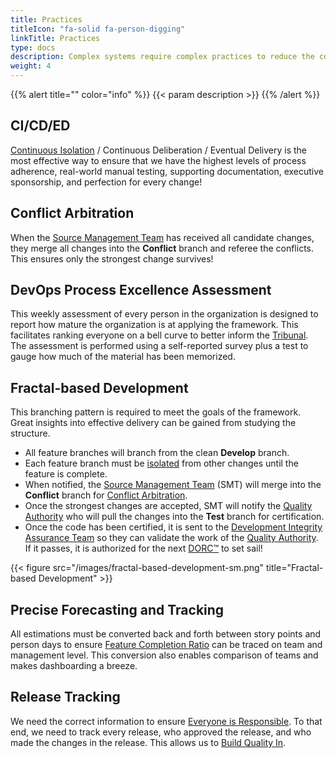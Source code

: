 ```yaml
---
title: Practices
titleIcon: "fa-solid fa-person-digging"
linkTitle: Practices
type: docs
description: Complex systems require complex practices to reduce the complexity!
weight: 4
---
```


{{% alert title="" color="info" %}}
{{< param description >}}
{{% /alert %}}

## CI/CD/ED

[Continuous Isolation](https://continuousisolation.com/) / Continuous Deliberation / Eventual Delivery is the most effective way to ensure that we have the highest levels of process adherence, real-world manual testing, supporting documentation, executive sponsorship, and perfection for every change!

## Conflict Arbitration

When the [Source Management Team](/roles/#source-management-team) has received all candidate changes, they merge all changes into the **Conflict** branch and referee the conflicts. This ensures only the strongest change survives!

## DevOps Process Excellence Assessment

This weekly assessment of every person in the organization is designed to report how mature the organization is at applying the framework. This facilitates ranking everyone on a bell curve to better inform the [Tribunal](/release-convoy/#tribunal). The assessment is performed using a self-reported survey plus a test to gauge how much of the material has been memorized.

## Fractal-based Development

This branching pattern is required to meet the goals of the framework. Great insights into effective delivery can be gained from studying the structure.

- All feature branches will branch from the clean **Develop** branch.
- Each feature branch must be [isolated](https://continuousisolation.com/) from other changes until the feature is complete.
- When notified, the [Source Management Team](/roles/#source-management-team) (SMT) will merge into the **Conflict** branch for [Conflict Arbitration](#conflict-arbitration).
- Once the strongest changes are accepted, SMT will notify the [Quality Authority](/roles/#quality-authority-qa) who will pull the changes into the **Test** branch for certification.
- Once the code has been certified, it is sent to the [Development Integrity Assurance Team](/roles/#development-integrity-assurance-team-diat) so they can validate the work of the [Quality Authority](/roles/#quality-authority-qa). If it passes, it is authorized for the next [DORC&trade;](/release-convoy/) to set sail!

{{< figure src="/images/fractal-based-development-sm.png" title="Fractal-based Development" >}}

## Precise Forecasting and Tracking

All estimations must be converted back and forth between story points and person days to ensure [Feature Completion Ratio](/metrics/#feature-completion-ratio) can be traced on team and management level. This conversion also enables comparison of teams and makes dashboarding a breeze.

## Release Tracking

We need the correct information to ensure [Everyone is Responsible](/principles/#everyone-is-responsible). To that end, we need to track every release, who approved the release, and who made the changes in the release. This allows us to [Build Quality In](/principles/#build-quality-in).
